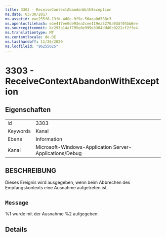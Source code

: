 ```yaml
---
title: 3303 - ReceiveContextAbandonWithException
ms.date: 03/30/2017
ms.assetid: eae255f8-13fd-4d8e-9f9e-56aea0d588c3
ms.openlocfilehash: ebe417ee0de93ea2cee119ea5276a93df04bb6ee
ms.sourcegitcommit: bc293b14af795e0e999e3304dd40c0222cf2ffe4
ms.translationtype: MT
ms.contentlocale: de-DE
ms.lasthandoff: 11/26/2020
ms.locfileid: "96255025"
---
```

# <a name="3303---receivecontextabandonwithexception"></a>3303 - ReceiveContextAbandonWithException

## <a name="properties"></a>Eigenschaften  
  
|||  
|-|-|  
|id|3303|  
|Keywords|Kanal|  
|Ebene|Information|  
|Kanal|Microsoft-Windows-Application Server-Applications/Debug|  
  
## <a name="description"></a>BESCHREIBUNG  

 Dieses Ereignis wird ausgegeben, wenn beim Abbrechen des Empfangskontexts eine Ausnahme aufgetreten ist.  
  
## <a name="message"></a>`Message`  

 %1 wurde mit der Ausnahme %2 aufgegeben.  
  
## <a name="details"></a>Details

